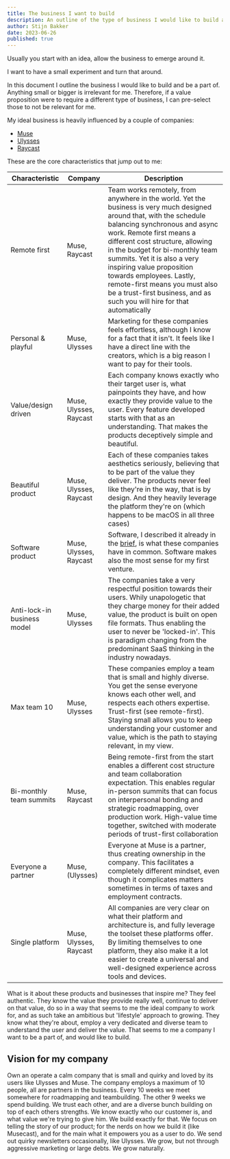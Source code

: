 ```yaml
---
title: The business I want to build
description: An outline of the type of business I would like to build and why, as a guide for value proposition selectoin
author: Stijn Bakker
date: 2023-06-26
published: true
---
```


Usually you start with an idea, allow the business to emerge around it.

I want to have a small experiment and turn that around.

In this document I outline the business I would like to build and be a part of. Anything small or bigger is irrelevant for me. Therefore, if a value proposition were to require a different type of business, I can pre-select those to not be relevant for me.

My ideal business is heavily influenced by a couple of companies:

- [Muse](https://museapp.com/)
- [Ulysses](https://ulysses.app/)
- [Raycast](https://www.raycast.com/)

These are the core characteristics that jump out to me:

| Characteristic              | Company                | Description                                                                                                                                                                                                                                                                                                                                                                                                                                               |
| --------------------------- | ---------------------- | --------------------------------------------------------------------------------------------------------------------------------------------------------------------------------------------------------------------------------------------------------------------------------------------------------------------------------------------------------------------------------------------------------------------------------------------------------- |
| Remote first                | Muse, Raycast          | Team works remotely, from anywhere in the world. Yet the business is very much designed around that, with the schedule balancing synchronous and async work. Remote first means a different cost structure, allowing in the budget for bi-monthly team summits. Yet it is also a very inspiring value proposition towards employees. Lastly, remote-first means you must also be a trust-first business, and as such you will hire for that automatically |
| Personal & playful          | Muse, Ulysses          | Marketing for these companies feels effortless, although I know for a fact that it isn't. It feels like I have a direct line with the creators, which is a big reason I want to pay for their tools.                                                                                                                                                                                                                                                      |
| Value/design driven         | Muse, Ulysses, Raycast | Each company knows exactly who their target user is, what painpoints they have, and how exactly they provide value to the user. Every feature developed starts with that as an understanding. That makes the products deceptively simple and beautiful.                                                                                                                                                                                                   |
| Beautiful product           | Muse, Ulysses, Raycast | Each of these companies takes aesthetics seriously, believing that to be part of the value they deliver. The products never feel like they're in the way, that is by design. And they heavily leverage the platform they're on (which happens to be macOS in all three cases)                                                                                                                                                                             |
| Software product            | Muse, Ulysses, Raycast | Software, I described it already in the [brief](/ventura/brief), is what these companies have in common. Software makes also the most sense for my first venture.                                                                                                                                                                                                                                                                                         |
| Anti-lock-in business model | Muse, Ulysses          | The companies take a very respectful position towards their users. Whily unapologetic that they charge money for their added value, the product is built on open file formats. Thus enabling the user to never be 'locked-in'. This is paradigm changing from the predominant SaaS thinking in the industry nowadays.                                                                                                                                     |
| Max team 10                 | Muse, Ulysses          | These companies employ a team that is small and highly diverse. You get the sense everyone knows each other well, and respects each others expertise. Trust-first (see remote-first). Staying small allows you to keep understanding your customer and value, which is the path to staying relevant, in my view.                                                                                                                                          |
| Bi-monthly team summits     | Muse, Raycast          | Being remote-first from the start enables a different cost structure and team collaboration expectation. This enables regular in-person summits that can focus on interpersonal bonding and strategic roadmapping, over production work. High-value time together, switched with moderate periods of trust-first collaboration                                                                                                                            |
| Everyone a partner          | Muse, (Ulysses)        | Everyone at Muse is a partner, thus creating ownership in the company. This facilitates a completely different mindset, even though it complicates matters sometimes in terms of taxes and employment contracts.                                                                                                                                                                                                                                          |
| Single platform             | Muse, Ulysses, Raycast | All companies are very clear on what their platform and architecture is, and fully leverage the toolset these platforms offer. By limiting themselves to one platform, they also make it a lot easier to create a universal and well-designed experience across tools and devices.                                                                                                                                                                        |

What is it about these products and businesses that inspire me? They feel authentic. They know the value they provide really well, continue to deliver on that value, do so in a way that seems to me the ideal company to work for, and as such take an ambitious but 'lifestyle' approach to growing. They know what they're about, employ a very dedicated and diverse team to understand the user and deliver the value. That seems to me a company I want to be a part of, and would like to build.

## Vision for my company

Own an operate a calm company that is small and quirky and loved by its users like Ulysses and Muse. The company employs a maximum of 10 people, all are partners in the business. Every 10 weeks we meet somewhere for roadmapping and teambuilding. The other 9 weeks we spend building. We trust each other, and are a diverse bunch building on top of each others strengths. We know exactly who our customer is, and what value we're trying to give him. We build exactly for that. We focus on telling the story of our product; for the nerds on how we build it (like Musecast), and for the main what it empowers you as a user to do. We send out quirky newsletters occasionally, like Ulysses. We grow, but not through aggressive marketing or large debts. We grow naturally.
